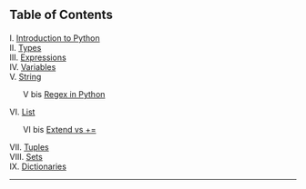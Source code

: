 
<h2>Table of Contents</h2>
<div class="alert alert-block alert-info" style="margin-top: 20px">
    I. <a href="./001_introduction_to_python.md">Introduction to Python</a><br>
    II. <a href="./002_Types.md">Types</a><br>
    III. <a href="./003_expressions.md">Expressions</a><br>
    IV. <a href="./004_variables.md">Variables</a><br>
    V. <a href="./005_00_string.md">String</a><br>
        <ul>
            V bis <a href="./005_01_regex_in_python.md">Regex in Python</a>
        </ul>
    VI. <a href="./006_00_list.md">List</a><br>
        <ul>
            VI bis <a href="./006_01_nota_extend_vs_plus_egal.md">Extend vs +=</a>
        </ul>
    VII. <a href="./007_tuples.md">Tuples</a><br>
    VIII. <a href="./008_sets.md">Sets</a><br>
    IX. <a href="./009_dictionaries.md">Dictionaries</a><br>
</div>

<hr>



